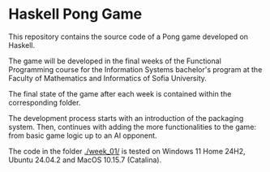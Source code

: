 # Haskell Pong Game

This repository contains the source code of a Pong game developed on Haskell.

The game will be developed in the final weeks of the Functional Programming course for the Information Systems bachelor's program at the Faculty of Mathematics and Informatics of Sofia University.

The final state of the game after each week is contained within the corresponding folder.

The development process starts with an introduction of the packaging system. Then, continues with adding the more functionalities to the game: from basic game logic up to an AI opponent.

The code in the folder [./week_01/](./week_01/) is tested on Windows 11 Home 24H2, Ubuntu 24.04.2 and MacOS 10.15.7 (Catalina).
